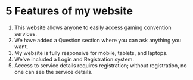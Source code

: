 # 5 Features of my website
1. This website allows anyone to easily access gaming convention services.
2. We have added a Question section where you can ask anything you want.
3. My website is fully responsive for mobile, tablets, and laptops.
4. We've included a Login and Registration system.
5. Access to service details requires registration; without registration, no one can see the service details.


